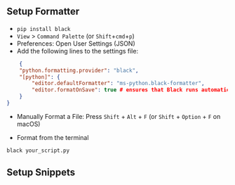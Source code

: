 ## Setup Formatter
* `pip install black`
* `View` > `Command Palette` (or `Shift`+`cmd`+`p`)
* Preferences: Open User Settings (JSON)
* Add the following lines to the settings file:
```json
    {
    "python.formatting.provider": "black",
    "[python]": {
        "editor.defaultFormatter": "ms-python.black-formatter",
        "editor.formatOnSave": true # ensures that Black runs automatically every time you save a file.
    }
}
```
* Manually Format a File: Press `Shift` + `Alt` + `F` (or `Shift` + `Option` + `F` on macOS)

* Format from the terminal
```sh
black your_script.py
```

## Setup Snippets
